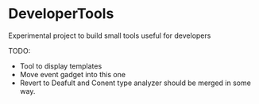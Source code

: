 DeveloperTools
==============

Experimental project to build small tools useful for developers

TODO:
* Tool to display templates
* Move event gadget into this one
* Revert to Deafult and Conent type analyzer should be merged in some way.